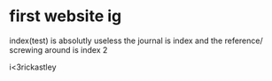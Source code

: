 # first website ig

index(test) is absolutly useless the journal is index and the reference/
screwing around is index 2

i<3rickastley

